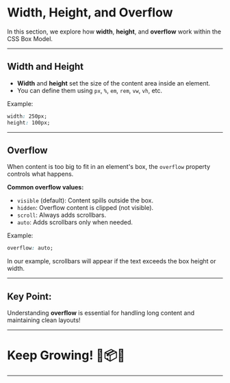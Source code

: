 # Width, Height, and Overflow

In this section, we explore how **width**, **height**, and **overflow** work within the CSS Box Model.

---

## Width and Height

- **Width** and **height** set the size of the content area inside an element.
- You can define them using `px`, `%`, `em`, `rem`, `vw`, `vh`, etc.

Example:

```css
width: 250px;
height: 100px;
```

---

## Overflow

When content is too big to fit in an element's box, the `overflow` property controls what happens.

**Common overflow values:**

- `visible` (default): Content spills outside the box.
- `hidden`: Overflow content is clipped (not visible).
- `scroll`: Always adds scrollbars.
- `auto`: Adds scrollbars only when needed.

Example:

```css
overflow: auto;
```

In our example, scrollbars will appear if the text exceeds the box height or width.

---

## Key Point:

Understanding **overflow** is essential for handling long content and maintaining clean layouts!

---

# Keep Growing! 📏📦✨

---
